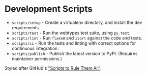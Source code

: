 # Development Scripts

* `scripts/setup` - Create a virtualenv directory, and install the dev requirements.
* `scripts/test` - Run the webtypes test suite, using `py.test`.
* `scripts/lint` - Run `flake8` and `isort` against the code and tests.
* `scripts/ci` - Run the tests and linting with correct options for continuous integration.
* `scripts/publish` - Publish the latest version to PyPI. (Requires maintainer permissions.)

Styled after GitHub's ["Scripts to Rule Them All"](https://github.com/github/scripts-to-rule-them-all).
